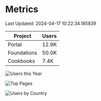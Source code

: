 # Metrics 

Last Updated: 2024-04-17 10:22:34.185839

| Project | Users |
| ----- | ----- |
| Portal | 12.9K |
| Foundations | 50.0K |
| Cookbooks | 7.4K |

![Users this Year](metrics/thisyear.png)

![Top Pages](metrics/toppages.png)

![Users by Country](metrics/bycountry.png)


